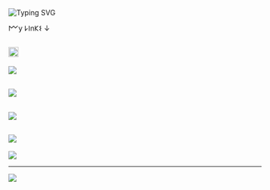 <img src="https://readme-typing-svg.herokuapp.com?font=Fira+Code&weight=600&size=30&duration=4000&pause=1000&color=F79256&width=435&lines=Hey+there!+I'm+Preetham+N+A;Welcome+to+my+Tech+Space" alt="Typing SVG" />

𐌌y 𐌋𐌉n𐌊𐌔 ↓

<a href="https://hopperzuzer.github.io/"><img src="https://hopperzuzer.github.io/logo.png" width="20" height="20" alt="My Links"/></a> 
---
[![](https://visitcount.itsvg.in/api?id=hopperzuzer&icon=3&color=6)](https://visitcount.itsvg.in)


![](https://github-readme-stats.vercel.app/api?username=hopperzuzer&theme=discord_old_blurple&hide_border=false&include_all_commits=false&count_private=false)<br/>
---
![](https://nirzak-streak-stats.vercel.app/?user=hopperzuzer&theme=discord_old_blurple&hide_border=false)<br/>
---
![](https://github-readme-stats.vercel.app/api/top-langs/?username=hopperzuzer&theme=discord_old_blurple&hide_border=false&include_all_commits=false&count_private=false&layout=compact)
---

![](https://github-contributor-stats.vercel.app/api?username=hopperzuzer&limit=5&theme=discord_old_blurple&combine_all_yearly_contributions=true)

---
[![](https://visitcount.itsvg.in/api?id=hopperzuzer&icon=3&color=6)](https://visitcount.itsvg.in)
